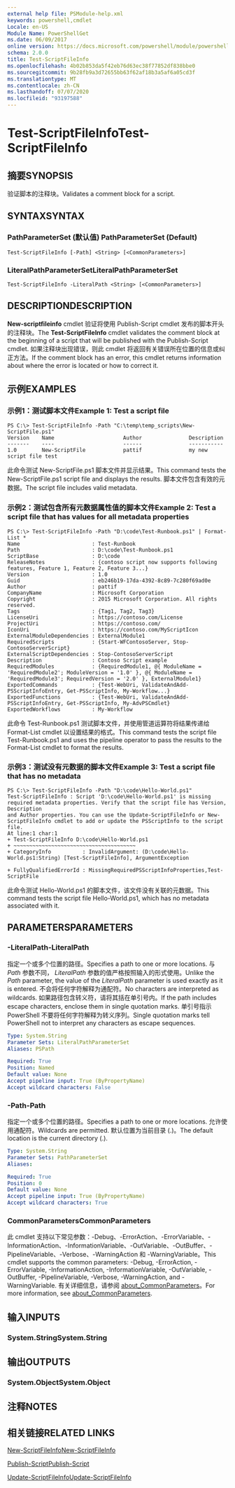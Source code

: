 ```yaml
---
external help file: PSModule-help.xml
keywords: powershell,cmdlet
Locale: en-US
Module Name: PowerShellGet
ms.date: 06/09/2017
online version: https://docs.microsoft.com/powershell/module/powershellget/test-scriptfileinfo?view=powershell-7.1&WT.mc_id=ps-gethelp
schema: 2.0.0
title: Test-ScriptFileInfo
ms.openlocfilehash: 4b02b853da5f42eb76d63ec38f77852df838bbe0
ms.sourcegitcommit: 9b28fb9a3d72655bb63f62af18b3a5af6a05cd3f
ms.translationtype: MT
ms.contentlocale: zh-CN
ms.lasthandoff: 07/07/2020
ms.locfileid: "93197588"
---
```

# <span data-ttu-id="56819-103">Test-ScriptFileInfo</span><span class="sxs-lookup"><span data-stu-id="56819-103">Test-ScriptFileInfo</span></span>

## <span data-ttu-id="56819-104">摘要</span><span class="sxs-lookup"><span data-stu-id="56819-104">SYNOPSIS</span></span>
<span data-ttu-id="56819-105">验证脚本的注释块。</span><span class="sxs-lookup"><span data-stu-id="56819-105">Validates a comment block for a script.</span></span>

## <span data-ttu-id="56819-106">SYNTAX</span><span class="sxs-lookup"><span data-stu-id="56819-106">SYNTAX</span></span>

### <span data-ttu-id="56819-107">PathParameterSet (默认值) </span><span class="sxs-lookup"><span data-stu-id="56819-107">PathParameterSet (Default)</span></span>

```
Test-ScriptFileInfo [-Path] <String> [<CommonParameters>]
```

### <span data-ttu-id="56819-108">LiteralPathParameterSet</span><span class="sxs-lookup"><span data-stu-id="56819-108">LiteralPathParameterSet</span></span>

```
Test-ScriptFileInfo -LiteralPath <String> [<CommonParameters>]
```

## <span data-ttu-id="56819-109">DESCRIPTION</span><span class="sxs-lookup"><span data-stu-id="56819-109">DESCRIPTION</span></span>

<span data-ttu-id="56819-110">**New-scriptfileinfo** cmdlet 验证将使用 Publish-Script cmdlet 发布的脚本开头的注释块。</span><span class="sxs-lookup"><span data-stu-id="56819-110">The **Test-ScriptFileInfo** cmdlet validates the comment block at the beginning of a script that will be published with the Publish-Script cmdlet.</span></span>
<span data-ttu-id="56819-111">如果注释块出现错误，则此 cmdlet 将返回有关错误所在位置的信息或纠正方法。</span><span class="sxs-lookup"><span data-stu-id="56819-111">If the comment block has an error, this cmdlet returns information about where the error is located or how to correct it.</span></span>

## <span data-ttu-id="56819-112">示例</span><span class="sxs-lookup"><span data-stu-id="56819-112">EXAMPLES</span></span>

### <span data-ttu-id="56819-113">示例1：测试脚本文件</span><span class="sxs-lookup"><span data-stu-id="56819-113">Example 1: Test a script file</span></span>

```
PS C:\> Test-ScriptFileInfo -Path "C:\temp\temp_scripts\New-ScriptFile.ps1"
Version    Name                      Author               Description
-------    ----                      ------               -----------
1.0        New-ScriptFile            pattif               my new script file test
```

<span data-ttu-id="56819-114">此命令测试 New-ScriptFile.ps1 脚本文件并显示结果。</span><span class="sxs-lookup"><span data-stu-id="56819-114">This command tests the New-ScriptFile.ps1 script file and displays the results.</span></span>
<span data-ttu-id="56819-115">脚本文件包含有效的元数据。</span><span class="sxs-lookup"><span data-stu-id="56819-115">The script file includes valid metadata.</span></span>

### <span data-ttu-id="56819-116">示例2：测试包含所有元数据属性值的脚本文件</span><span class="sxs-lookup"><span data-stu-id="56819-116">Example 2: Test a script file that has values for all metadata properties</span></span>

```
PS C:\> Test-ScriptFileInfo -Path "D:\code\Test-Runbook.ps1" | Format-List *
Name                       : Test-Runbook
Path                       : D:\code\Test-Runbook.ps1
ScriptBase                 : D:\code
ReleaseNotes               : {contoso script now supports following features, Feature 1, Feature 2, Feature 3...}
Version                    : 1.0
Guid                       : eb246b19-17da-4392-8c89-7c280f69ad0e
Author                     : pattif
CompanyName                : Microsoft Corporation
Copyright                  : 2015 Microsoft Corporation. All rights reserved.
Tags                       : {Tag1, Tag2, Tag3}
LicenseUri                 : https://contoso.com/License
ProjectUri                 : https://contoso.com/
IconUri                    : https://contoso.com/MyScriptIcon
ExternalModuleDependencies : ExternalModule1
RequiredScripts            : {Start-WFContosoServer, Stop-ContosoServerScript}
ExternalScriptDependencies : Stop-ContosoServerScript
Description                : Contoso Script example
RequiredModules            : {RequiredModule1, @{ ModuleName = 'RequiredModule2'; ModuleVersion = '1.0' }, @{ ModuleName = 'RequiredModule3'; RequiredVersion = '2.0' }, ExternalModule1}
ExportedCommands           : {Test-WebUri, ValidateAndAdd-PSScriptInfoEntry, Get-PSScriptInfo, My-Workflow...}
ExportedFunctions          : {Test-WebUri, ValidateAndAdd-PSScriptInfoEntry, Get-PSScriptInfo, My-AdvPSCmdlet}
ExportedWorkflows          : My-Workflow
```

<span data-ttu-id="56819-117">此命令 Test-Runbook.ps1 测试脚本文件，并使用管道运算符将结果传递给 Format-List cmdlet 以设置结果的格式。</span><span class="sxs-lookup"><span data-stu-id="56819-117">This command tests the script file Test-Runbook.ps1 and uses the pipeline operator to pass the results to the Format-List cmdlet to format the results.</span></span>

### <span data-ttu-id="56819-118">示例3：测试没有元数据的脚本文件</span><span class="sxs-lookup"><span data-stu-id="56819-118">Example 3: Test a script file that has no metadata</span></span>

```
PS C:\> Test-ScriptFileInfo -Path "D:\code\Hello-World.ps1"
Test-ScriptFileInfo : Script 'D:\code\Hello-World.ps1' is missing required metadata properties. Verify that the script file has Version, Description
and Author properties. You can use the Update-ScriptFileInfo or New-ScriptFileInfo cmdlet to add or update the PSScriptInfo to the script file.
At line:1 char:1
+ Test-ScriptFileInfo D:\code\Hello-World.ps1
+ ~~~~~~~~~~~~~~~~~~~~~~~~~~~~~~~~~~~~~~~
+ CategoryInfo          : InvalidArgument: (D:\code\Hello-World.ps1:String) [Test-ScriptFileInfo], ArgumentException

+ FullyQualifiedErrorId : MissingRequiredPSScriptInfoProperties,Test-ScriptFile
```

<span data-ttu-id="56819-119">此命令测试 Hello-World.ps1 的脚本文件，该文件没有关联的元数据。</span><span class="sxs-lookup"><span data-stu-id="56819-119">This command tests the script file Hello-World.ps1, which has no metadata associated with it.</span></span>

## <span data-ttu-id="56819-120">PARAMETERS</span><span class="sxs-lookup"><span data-stu-id="56819-120">PARAMETERS</span></span>

### <span data-ttu-id="56819-121">-LiteralPath</span><span class="sxs-lookup"><span data-stu-id="56819-121">-LiteralPath</span></span>

<span data-ttu-id="56819-122">指定一个或多个位置的路径。</span><span class="sxs-lookup"><span data-stu-id="56819-122">Specifies a path to one or more locations.</span></span>
<span data-ttu-id="56819-123">与 *Path* 参数不同， *LiteralPath* 参数的值严格按照输入的形式使用。</span><span class="sxs-lookup"><span data-stu-id="56819-123">Unlike the *Path* parameter, the value of the *LiteralPath* parameter is used exactly as it is entered.</span></span>
<span data-ttu-id="56819-124">不会将任何字符解释为通配符。</span><span class="sxs-lookup"><span data-stu-id="56819-124">No characters are interpreted as wildcards.</span></span>
<span data-ttu-id="56819-125">如果路径包含转义符，请将其括在单引号内。</span><span class="sxs-lookup"><span data-stu-id="56819-125">If the path includes escape characters, enclose them in single quotation marks.</span></span>
<span data-ttu-id="56819-126">单引号指示 PowerShell 不要将任何字符解释为转义序列。</span><span class="sxs-lookup"><span data-stu-id="56819-126">Single quotation marks tell PowerShell not to interpret any characters as escape sequences.</span></span>

```yaml
Type: System.String
Parameter Sets: LiteralPathParameterSet
Aliases: PSPath

Required: True
Position: Named
Default value: None
Accept pipeline input: True (ByPropertyName)
Accept wildcard characters: False
```

### <span data-ttu-id="56819-127">-Path</span><span class="sxs-lookup"><span data-stu-id="56819-127">-Path</span></span>

<span data-ttu-id="56819-128">指定一个或多个位置的路径。</span><span class="sxs-lookup"><span data-stu-id="56819-128">Specifies a path to one or more locations.</span></span>
<span data-ttu-id="56819-129">允许使用通配符。</span><span class="sxs-lookup"><span data-stu-id="56819-129">Wildcards are permitted.</span></span>
<span data-ttu-id="56819-130">默认位置为当前目录 (.)。</span><span class="sxs-lookup"><span data-stu-id="56819-130">The default location is the current directory (.).</span></span>

```yaml
Type: System.String
Parameter Sets: PathParameterSet
Aliases:

Required: True
Position: 0
Default value: None
Accept pipeline input: True (ByPropertyName)
Accept wildcard characters: True
```

### <span data-ttu-id="56819-131">CommonParameters</span><span class="sxs-lookup"><span data-stu-id="56819-131">CommonParameters</span></span>

<span data-ttu-id="56819-132">此 cmdlet 支持以下常见参数：-Debug、-ErrorAction、-ErrorVariable、-InformationAction、-InformationVariable、-OutVariable、-OutBuffer、-PipelineVariable、-Verbose、-WarningAction 和 -WarningVariable。</span><span class="sxs-lookup"><span data-stu-id="56819-132">This cmdlet supports the common parameters: -Debug, -ErrorAction, -ErrorVariable, -InformationAction, -InformationVariable, -OutVariable, -OutBuffer, -PipelineVariable, -Verbose, -WarningAction, and -WarningVariable.</span></span> <span data-ttu-id="56819-133">有关详细信息，请参阅 [about_CommonParameters](https://go.microsoft.com/fwlink/?LinkID=113216)。</span><span class="sxs-lookup"><span data-stu-id="56819-133">For more information, see [about_CommonParameters](https://go.microsoft.com/fwlink/?LinkID=113216).</span></span>

## <span data-ttu-id="56819-134">输入</span><span class="sxs-lookup"><span data-stu-id="56819-134">INPUTS</span></span>

### <span data-ttu-id="56819-135">System.String</span><span class="sxs-lookup"><span data-stu-id="56819-135">System.String</span></span>

## <span data-ttu-id="56819-136">输出</span><span class="sxs-lookup"><span data-stu-id="56819-136">OUTPUTS</span></span>

### <span data-ttu-id="56819-137">System.Object</span><span class="sxs-lookup"><span data-stu-id="56819-137">System.Object</span></span>

## <span data-ttu-id="56819-138">注释</span><span class="sxs-lookup"><span data-stu-id="56819-138">NOTES</span></span>

## <span data-ttu-id="56819-139">相关链接</span><span class="sxs-lookup"><span data-stu-id="56819-139">RELATED LINKS</span></span>

[<span data-ttu-id="56819-140">New-ScriptFileInfo</span><span class="sxs-lookup"><span data-stu-id="56819-140">New-ScriptFileInfo</span></span>](New-ScriptFileInfo.md)

[<span data-ttu-id="56819-141">Publish-Script</span><span class="sxs-lookup"><span data-stu-id="56819-141">Publish-Script</span></span>](Publish-Script.md)

[<span data-ttu-id="56819-142">Update-ScriptFileInfo</span><span class="sxs-lookup"><span data-stu-id="56819-142">Update-ScriptFileInfo</span></span>](Update-ScriptFileInfo.md)

